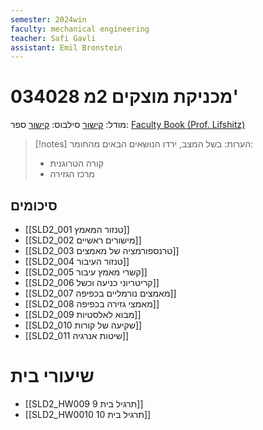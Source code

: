 ```yaml
---
semester: 2024win
faculty: mechanical engineering
teacher: Safi Gavli
assistant: Emil Bronstein
---
```


# 034028 מכניקת מוצקים 2מ'
מודל: [קישור](https://moodle2324.technion.ac.il/course/view.php?id=135)
סילבוס: [קישור](https://moodle2324.technion.ac.il/mod/forum/discuss.php?d=1765)
ספר: [Faculty Book (Prof. Lifshitz)](https://moodle2324.technion.ac.il/mod/resource/view.php?id=29290)

>[!notes] הערות: 
 >בשל המצב, ירדו הנושאים הבאים מהחומר:
 >- קורה הטרוגנית
 >- מרכז הגזירה
 
 
## סיכומים
- [[SLD2_001 טנזור המאמץ]]
- [[SLD2_002 מישורים ראשיים]]
- [[SLD2_003 טרנספורמציה של מאמצים]]
- [[SLD2_004 טנזור העיבור]]
- [[SLD2_005 קשרי מאמץ עיבור]]
- [[SLD2_006 קריטריוני כניעה וכשל]]
- [[SLD2_007 מאמצים נורמליים בכפיפה]]
- [[SLD2_008 מאמצי גזירה בכפיפה]]
- [[SLD2_009 מבוא לאלסטיות]]
- [[SLD2_010 שקיעה של קורות]]
- [[SLD2_011 שיטות אנרגיה]]

# שיעורי בית
- [[SLD2_HW009 תרגיל בית 9]]
- [[SLD2_HW0010 תרגיל בית 10]]